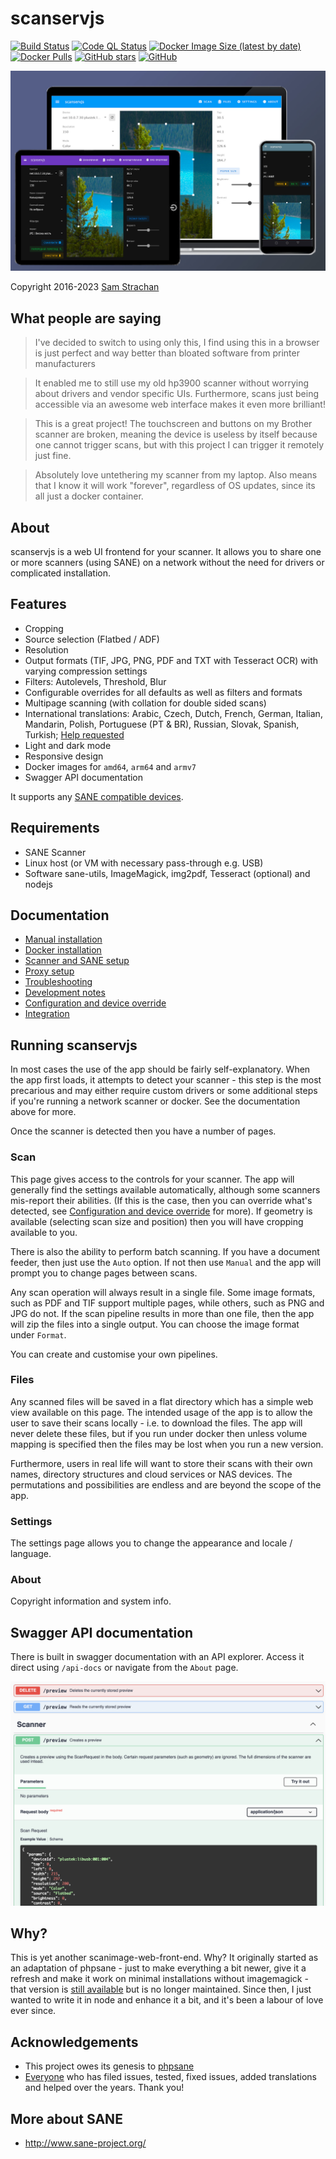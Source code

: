 # scanservjs

[![Build Status](https://img.shields.io/github/actions/workflow/status/sbs20/scanservjs/build.yml?branch=master&style=for-the-badge)](https://github.com/sbs20/scanservjs/actions)
[![Code QL Status](https://img.shields.io/github/actions/workflow/status/sbs20/scanservjs/codeql-analysis.yml?branch=master&style=for-the-badge&label=CodeQL)](https://github.com/sbs20/scanservjs/actions)
[![Docker Image Size (latest by date)](https://img.shields.io/docker/image-size/sbs20/scanservjs?style=for-the-badge)](https://hub.docker.com/r/sbs20/scanservjs)
[![Docker Pulls](https://img.shields.io/docker/pulls/sbs20/scanservjs?style=for-the-badge)](https://hub.docker.com/r/sbs20/scanservjs)
[![GitHub stars](https://img.shields.io/github/stars/sbs20/scanservjs?label=Github%20stars&style=for-the-badge)](https://github.com/sbs20/scanservjs)
[![GitHub](https://img.shields.io/github/license/sbs20/scanservjs?style=for-the-badge)](https://github.com/sbs20/scanservjs/blob/master/LICENSE.md)

![screenshot](https://github.com/sbs20/scanservjs/raw/master/docs/screen0.jpg)

Copyright 2016-2023 [Sam Strachan](https://github.com/sbs20)

## What people are saying

> I've decided to switch to using only this, I find using this in a browser is
> just perfect and way better than bloated software from printer manufacturers


> It enabled me to still use my old hp3900 scanner without worrying about
> drivers and vendor specific UIs. Furthermore, scans just being accessible via
> an awesome web interface makes it even more brilliant!


> This is a great project! The touchscreen and buttons on my Brother scanner are
> broken, meaning the device is useless by itself because one cannot trigger
> scans, but with this project I can trigger it remotely just fine.


> Absolutely love untethering my scanner from my laptop. Also means that I know
> it will work "forever", regardless of OS updates, since its all just a docker
> container.

## About

scanservjs is a web UI frontend for your scanner. It allows you to share one or
more scanners (using SANE) on a network without the need for drivers or
complicated installation.

## Features

* Cropping
* Source selection (Flatbed / ADF)
* Resolution
* Output formats (TIF, JPG, PNG, PDF and TXT with Tesseract OCR) with varying
  compression settings
* Filters: Autolevels, Threshold, Blur
* Configurable overrides for all defaults as well as filters and formats
* Multipage scanning (with collation for double sided scans)
* International translations: Arabic, Czech, Dutch, French, German, Italian,
  Mandarin, Polish, Portuguese (PT & BR), Russian, Slovak, Spanish, Turkish;
  [Help requested](https://github.com/sbs20/scanservjs/issues/154)
* Light and dark mode
* Responsive design
* Docker images for `amd64`, `arm64` and `armv7`
* Swagger API documentation

It supports any
[SANE compatible devices](http://www.sane-project.org/sane-supported-devices.html).

## Requirements

* SANE Scanner
* Linux host (or VM with necessary pass-through e.g. USB)
* Software sane-utils, ImageMagick, img2pdf, Tesseract (optional) and nodejs

## Documentation

* [Manual installation](docs/install.md)
* [Docker installation](docs/docker.md)
* [Scanner and SANE setup](docs/sane.md)
* [Proxy setup](docs/proxy.md)
* [Troubleshooting](docs/troubleshooting.md)
* [Development notes](docs/development.md)
* [Configuration and device override](docs/config.md)
* [Integration](docs/integration.md)

## Running scanservjs

In most cases the use of the app should be fairly self-explanatory. When the app
first loads, it attempts to detect your scanner - this step is the most
precarious and may either require custom drivers or some additional steps if
you're running a network scanner or docker. See the documentation above for
more.

Once the scanner is detected then you have a number of pages.

### Scan

This page gives access to the controls for your scanner. The app will generally
find the settings available automatically, although some scanners mis-report
their abilities. (If this is the case, then you can override what's detected,
see [Configuration and device override](docs/config.md) for more). If geometry
is available (selecting scan size and position) then you will have cropping
available to you.

There is also the ability to perform batch scanning. If you have a document
feeder, then just use the `Auto` option. If not then use `Manual` and the app
will prompt you to change pages between scans.

Any scan operation will always result in a single file. Some image formats, such
as PDF and TIF support multiple pages, while others, such as PNG and JPG do not.
If the scan pipeline results in more than one file, then the app will zip the
files into a single output. You can choose the image format under `Format`.

You can create and customise your own pipelines.

### Files

Any scanned files will be saved in a flat directory which has a simple web view
available on this page. The intended usage of the app is to allow the user to
save their scans locally - i.e. to download the files. The app will never delete
these files, but if you run under docker then unless volume mapping is specified
then the files may be lost when you run a new version.

Furthermore, users in real life will want to store their scans with their own
names, directory structures and cloud services or NAS devices. The permutations
and possibilities are endless and are beyond the scope of the app.

### Settings

The settings page allows you to change the appearance and locale / language.

### About

Copyright information and system info.

## Swagger API documentation

There is built in swagger documentation with an API explorer. Access it direct
using `/api-docs` or navigate from the `About` page.

![swagger](https://github.com/sbs20/scanservjs/raw/master/docs/swagger.png)

## Why?

This is yet another scanimage-web-front-end. Why? It originally started as an
adaptation of phpsane - just to make everything a bit newer, give it a refresh
and make it work on minimal installations without imagemagick - that version is
[still available](https://github.com/sbs20/scanserv) but is no longer
maintained. Since then, I just wanted to write it in node and enhance it a bit,
and it's been a labour of love ever since.

## Acknowledgements

 * This project owes its genesis to
   [phpsane](http://sourceforge.net/projects/phpsane/)
 * [Everyone](https://github.com/sbs20/scanservjs/graphs/contributors) who has
   filed issues, tested, fixed issues, added translations and helped over the
   years. Thank you!

## More about SANE

 * http://www.sane-project.org/

